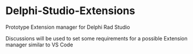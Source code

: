 # Delphi-Studio-Extensions
Prototype Extension manager for Delphi Rad Studio

Discussions will be used to set some requirements for a possible Extension manager similar to VS Code
